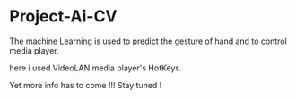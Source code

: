 # Project-Ai-CV
 The machine Learning is used to predict the gesture of hand and to control media player. 
 
 
 here i used VideoLAN media player's HotKeys.

Yet more info has to come !!! Stay tuned !
 
